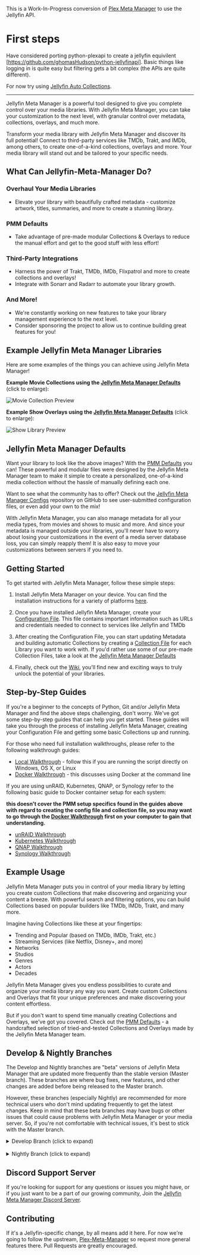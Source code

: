 This is a Work-In-Progress conversion of [Plex Meta Manager](https://github.com/meisnate12/Plex-Meta-Manager) to use the Jellyfin API.


# First steps
Have considered porting python-plexapi to create a jellyfin equivilent [https://github.com/ghomasHudson/python-jellyfinapi]. Basic things like logging in is quite easy but filtering gets a bit complex (the APIs are quite different).


For now try using [Jellyfin Auto Collections](https://github.com/ghomasHudson/Jellyfin-Auto-Collections).

----------------

Jellyfin Meta Manager is a powerful tool designed to give you complete control over your media libraries. With Jellyfin Meta Manager, you can take your customization to the next level, with granular control over metadata, collections, overlays, and much more.

Transform your media library with Jellyfin Meta Manager and discover its full potential! Connect to third-party services like TMDb, Trakt, and IMDb, among others, to create one-of-a-kind collections, overlays and more. Your media library will stand out and be tailored to your specific needs.

## What Can Jellyfin-Meta-Manager Do?

### Overhaul Your Media Libraries

-  Elevate your library with beautifully crafted metadata - customize artwork, titles, summaries, and more to create a stunning library.

### PMM Defaults

-  Take advantage of pre-made modular Collections & Overlays to reduce the manual effort and get to the good stuff with less effort!

### Third-Party Integrations

-  Harness the power of Trakt, TMDb, IMDb, Flixpatrol and more to create collections and overlays!
-  Integrate with Sonarr and Radarr to automate your library growth.

### And More!

-  We're constantly working on new features to take your library management experience to the next level.
-  Consider sponsoring the project to allow us to continue building great features for you!

## Example Jellyfin Meta Manager Libraries 

Here are some examples of the things you can achieve using Jellyfin Meta Manager!

**Example Movie Collections using the [Jellyfin Meta Manager Defaults](https://metamanager.wiki/en/latest/defaults/collections/)** (click to enlarge):

![Movie Collection Preview](https://metamanager.wiki/en/latest/images/movie-collection-preview.png)

**Example Show Overlays using the [Jellyfin Meta Manager Defaults](https://metamanager.wiki/en/latest/defaults/collections/overlays)** (click to enlarge):

![Show Library Preview](https://metamanager.wiki/en/latest/images/show-library-preview.png)

## Jellyfin Meta Manager Defaults

Want your library to look like the above images?  With the [PMM Defaults](https://metamanager.wiki/en/latest/defaults/guide/) you can! These powerful and modular files were designed by the Jellyfin Meta Manager team to make it simple to create a personalized, one-of-a-kind media collection without the hassle of manually defining each one.

Want to see what the community has to offer? Check out the [Jellyfin Meta Manager Configs](https://github.com/ghomasHudson/Jellyfin-Meta-Manager-Configs) repository on GitHub to see user-submitted configuration files, or even add your own to the mix!

With Jellyfin Meta Manager, you can also manage metadata for all your media types, from movies and shows to music and more. And since your metadata is managed outside your libraries, you'll never have to worry about losing your customizations in the event of a media server database loss, you can simply reapply them! It is also easy to move your customizations between servers if you need to.

## Getting Started

To get started with Jellyfin Meta Manager, follow these simple steps:

1. Install Jellyfin Meta Manager on your device. You can find the installation instructions for a variety of platforms [here](https://metamanager.wiki/en/latest/pmm/install/overview/).

2. Once you have installed Jellyfin Meta Manager, create your [Configuration File](https://metamanager.wiki/en/latest/config/overview/). This file contains important information such as URLs and credentials needed to connect to services like Jellyfin and TMDb

3. After creating the Configuration File, you can start updating Metadata and building automatic Collections by creating a [Collection File](https://metamanager.wiki/en/latest/files/collections/) for each Library you want to work with. If you'd rather use some of our pre-made Collection Files, take a look at the [Jellyfin Meta Manager Defaults](https://metamanager.wiki/en/latest/defaults/guide/)

4. Finally, check out the [Wiki](https://metamanager.wiki/), you'll find new and exciting ways to truly unlock the potential of your libraries.

## Step-by-Step Guides

If you're a beginner to the concepts of Python, Git and/or Jellyfin Meta Manager and find the above steps challenging, don't worry. We've got some step-by-step guides that can help you get started. These guides will take you through the process of installing Jellyfin Meta Manager, creating your Configuration File and getting some basic Collections up and running.

For those who need full installation walkthroughs, please refer to the following walkthrough guides:

  * [Local Walkthrough](https://metamanager.wiki/en/latest/pmm/install/local/) - follow this if you are running the script directly on Windows, OS X, or Linux
  * [Docker Walkthrough](https://metamanager.wiki/en/latest/pmm/install/docker/) - this discusses using Docker at the command line

If you are using unRAID, Kubernetes, QNAP, or Synology refer to the following basic guide to Docker container setup for each system:

**this doesn't cover the PMM setup specifics found in the guides above with regard to creating the config file and collection file, so you may want to go through the [Docker Walkthrough](https://metamanager.wiki/en/latest/pmm/install/docker/) first on your computer to gain that understanding.**

  * [unRAID Walkthrough](https://metamanager.wiki/en/latest/pmm/install/unraid/)
  * [Kubernetes Walkthrough](https://metamanager.wiki/en/latest/pmm/install/kubernetes/)
  * [QNAP Walkthrough](https://metamanager.wiki/en/latest/pmm/install/qnap/)
  * [Synology Walkthrough](https://metamanager.wiki/en/latest/pmm/install/synology/)

## Example Usage

Jellyfin Meta Manager puts you in control of your media library by letting you create custom Collections that make discovering and organizing your content a breeze. With powerful search and filtering options, you can build Collections based on popular builders like TMDb, IMDb, Trakt, and many more.

Imagine having Collections like these at your fingertips:

  * Trending and Popular (based on TMDb, IMDb, Trakt, etc.)
  * Streaming Services (like Netflix, Disney+, and more)
  * Networks
  * Studios
  * Genres
  * Actors
  * Decades

Jellyfin Meta Manager gives you endless possibilities to curate and organize your media library any way you want. Create custom Collections and Overlays that fit your unique preferences and make discovering your content effortless.

But if you don't want to spend time manually creating Collections and Overlays, we've got you covered. Check out the [PMM Defaults](https://metamanager.wiki/en/latest/defaults/guide/) - a handcrafted selection of tried-and-tested Collections and Overlays made by the Jellyfin Meta Manager team.

## Develop & Nightly Branches

The Develop and Nightly branches are "beta" versions of Jellyfin Meta Manager that are updated more frequently than the stable version (Master branch). These branches are where bug fixes, new features, and other changes are added before being released to the Master branch.

However, these branches (especially Nightly) are recommended for more technical users who don't mind updating frequently to get the latest changes. Keep in mind that these beta branches may have bugs or other issues that could cause problems with Jellyfin Meta Manager or your media server. So, if you're not comfortable with technical issues, it's best to stick with the Master branch.

<details class="details-tabs">
  <summary>Develop Branch (click to expand)</summary>

[![Develop GitHub commits since latest stable release (by SemVer)](https://img.shields.io/github/commits-since/ghomasHudson/Jellyfin-meta-manager/latest/develop?label=Commits%20in%20Develop&style=plastic)](https://github.com/ghomasHudson/Jellyfin-Meta-Manager/tree/develop)

The [develop](https://github.com/ghomasHudson/Jellyfin-Meta-Manager/tree/develop) branch has the most updated **documented** fixes and enhancements to Jellyfin Meta Manager.  This version is tested and documented to some degree, but it is still an active Develop branch, so there may be rough edges.

Switching to `develop`:
````{tab} Running in Docker
Add ":develop" to the image name in your run command or configuration:
```
ghomasHudson/Jellyfin-meta-manager:develop
```
````
````{tab} Running on the Host
In the directory where you cloned PMM:
```bash
git checkout develop
```
To switch back:
```bash
git checkout master
```
````

If switching to the develop branch, it is recommended to also use the [develop branch of the wiki](https://metamanager.wiki/en/develop/), which documents any changes made from the Master branch.

</details>

<br>

<details class="details-tabs">
  <summary>Nightly Branch  (click to expand)</summary>

[![Nightly GitHub commits since latest stable release (by SemVer)](https://img.shields.io/github/commits-since/ghomasHudson/Jellyfin-meta-manager/latest/nightly?label=Commits%20in%20Nightly&style=plastic)](https://github.com/ghomasHudson/Jellyfin-Meta-Manager/tree/nightly)

**This branch will have squashed commits which can cause `git pull`/`git fetch` to error you can use `git reset origin/nightly --hard` to fix the branch.**

There is also a [nightly](https://github.com/ghomasHudson/Jellyfin-Meta-Manager/tree/nightly) branch which will have the absolute latest version of the script, but it could easily break, there is no guarantee that it even works, and any new features will not be documented until they have progressed enough to reach the develop branch.

Switching to `nightly`:

````{tab} Running in Docker
Add ":nightly" to the image name in your run command or configuration:
```
ghomasHudson/Jellyfin-meta-manager:nightly
```
````
````{tab} Running on the Host
In the directory where you cloned PMM:
```bash
git checkout nightly
```
To switch back:
```bash
git checkout master
```
````

As this branch is subject to extreme change, there is no promise of the feature being documented in the nightly branch of the wiki and all discussions relating to changes made in the nightly branch will be held within the [Jellyfin Meta Manager Discord Server]([https://metamanager.wiki/en/latest/discord/](https://discord.gg/AjTsTcjP)).
</details>


## Discord Support Server

If you're looking for support for any questions or issues you might have, or if you just want to be a part of our growing community, Join the [Jellyfin Meta Manager Discord Server]([https://metamanager.wiki/en/latest/discord/](https://discord.gg/AjTsTcjP)).

## Contributing

If it's a Jellyfin-specific change, by all means add it here. For now we're going to follow the upstream, [Plex-Meta-Manager](https://github.com/meisnate12/Plex-Meta-Manager) so request more general features there. Pull Requests are greatly encouraged.

<br>

